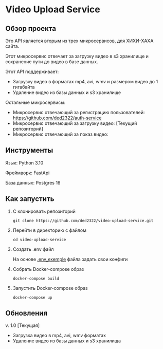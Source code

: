 # Video Upload Service

## Обзор проекта

Это API является вторым из трех микросервисов, для ХИХИ-ХАХА сайта. 

Этот микросервис отвечает за загрузку видео в s3 хранилище и сохранение пути до видео в базе данных.

Этот API поддерживает:

- Загрузку видео в форматах mp4, avi, wmv и размером видео до 1 гигабайта
- Удаление видео из базы данных и s3 хранилище

Остальные микросервисы:
- Микросервис отвечающий за регистрацию пользователей: https://github.com/ded2322/auth-service
- Микросервис отвечающий за загрузку видео: [Текущий репозиторий]
- Микросервис отвечающий за показ видео: 

## Инструменты

Язык: Python 3.10

Фреймворк: FastApi

База данных: Postgres 16



## Как запустить
1. С клонировать репозиторий
    ```text
    git clone https://github.com/ded2322/video-upload-service.git
    ```

2. Перейти в директорию с файлом
    ```text
    cd video-upload-service
    ```
3. Создать .env файл 

    На основе [.env_exemple](.env_exemple) файла задать свои конфиги

4. Собрать Docker-compose образ
    ```text
    docker-compose build
    ```

5. Запустить Docker-compose образ
    ```text
    docker-compose up
    ```

## Обновления

v. 1.0 [Текущая]
- Загрузка видео в mp4, avi, wmv форматах
- Удаление видео из базы данных и s3 хранилища 
